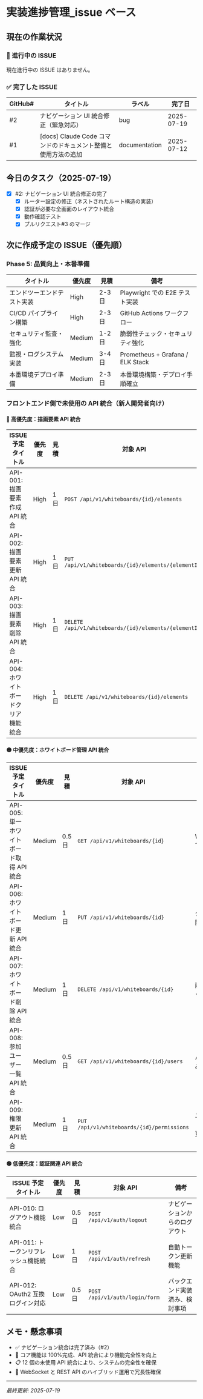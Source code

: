 # 実装進捗管理\_issue ベース

## 現在の作業状況

### 🔴 進行中の ISSUE

現在進行中の ISSUE はありません。

### ✅ 完了した ISSUE

| GitHub# | タイトル                                                      | ラベル        | 完了日     |
| ------- | ------------------------------------------------------------- | ------------- | ---------- |
| #2      | ナビゲーション UI 統合修正（緊急対応）                        | bug           | 2025-07-19 |
| #1      | [docs] Claude Code コマンドのドキュメント整備と使用方法の追加 | documentation | 2025-07-12 |

## 今日のタスク（2025-07-19）

- [x] #2: ナビゲーション UI 統合修正の完了
  - [x] ルーター設定の修正（ネストされたルート構造の実装）
  - [x] 認証が必要な全画面のレイアウト統合
  - [x] 動作確認テスト
  - [x] プルリクエスト#3 のマージ

## 次に作成予定の ISSUE（優先順）

### Phase 5: 品質向上・本番準備

| タイトル                   | 優先度 | 見積   | 備考                             |
| -------------------------- | ------ | ------ | -------------------------------- |
| エンドツーエンドテスト実装 | High   | 2-3 日 | Playwright での E2E テスト実装   |
| CI/CD パイプライン構築     | High   | 2-3 日 | GitHub Actions ワークフロー      |
| セキュリティ監査・強化     | Medium | 1-2 日 | 脆弱性チェック・セキュリティ強化 |
| 監視・ログシステム実装     | Medium | 3-4 日 | Prometheus + Grafana / ELK Stack |
| 本番環境デプロイ準備       | Medium | 2-3 日 | 本番環境構築・デプロイ手順確立   |

### フロントエンド側で未使用の API 統合（新人開発者向け）

#### 🔴 高優先度：描画要素 API 統合

| ISSUE 予定タイトル                    | 優先度 | 見積 | 対象 API                                               | 備考                                        |
| ------------------------------------- | ------ | ---- | ------------------------------------------------------ | ------------------------------------------- |
| API-001: 描画要素作成 API 統合        | High   | 1 日 | `POST /api/v1/whiteboards/{id}/elements`               | WebSocket のみで動作中、REST API 統合が必要 |
| API-002: 描画要素更新 API 統合        | High   | 1 日 | `PUT /api/v1/whiteboards/{id}/elements/{elementId}`    | 位置・スタイル更新の REST API 統合          |
| API-003: 描画要素削除 API 統合        | High   | 1 日 | `DELETE /api/v1/whiteboards/{id}/elements/{elementId}` | 個別要素削除の REST API 統合                |
| API-004: ホワイトボードクリア機能統合 | High   | 1 日 | `DELETE /api/v1/whiteboards/{id}/elements`             | 全要素削除の REST API 統合                  |

#### 🟡 中優先度：ホワイトボード管理 API 統合

| ISSUE 予定タイトル                       | 優先度 | 見積   | 対象 API                                   | 備考                                |
| ---------------------------------------- | ------ | ------ | ------------------------------------------ | ----------------------------------- |
| API-005: 単一ホワイトボード取得 API 統合 | Medium | 0.5 日 | `GET /api/v1/whiteboards/{id}`             | WhiteboardView.vue での詳細情報表示 |
| API-006: ホワイトボード更新 API 統合     | Medium | 1 日   | `PUT /api/v1/whiteboards/{id}`             | タイトル・説明・公開設定更新機能    |
| API-007: ホワイトボード削除 API 統合     | Medium | 1 日   | `DELETE /api/v1/whiteboards/{id}`          | 削除機能（権限チェック含む）        |
| API-008: 参加ユーザー一覧 API 統合       | Medium | 0.5 日 | `GET /api/v1/whiteboards/{id}/users`       | バックエンド実装済み、フロント統合  |
| API-009: 権限更新 API 統合               | Medium | 1 日   | `PUT /api/v1/whiteboards/{id}/permissions` | ユーザー権限（view/edit/admin）更新 |

#### 🟢 低優先度：認証関連 API 統合

| ISSUE 予定タイトル                    | 優先度 | 見積   | 対象 API                       | 備考                           |
| ------------------------------------- | ------ | ------ | ------------------------------ | ------------------------------ |
| API-010: ログアウト機能統合           | Low    | 0.5 日 | `POST /api/v1/auth/logout`     | ナビゲーションからのログアウト |
| API-011: トークンリフレッシュ機能統合 | Low    | 1 日   | `POST /api/v1/auth/refresh`    | 自動トークン更新機能           |
| API-012: OAuth2 互換ログイン対応      | Low    | 0.5 日 | `POST /api/v1/auth/login/form` | バックエンド実装済み、検討事項 |

## メモ・懸念事項

- ✅ ナビゲーション統合は完了済み（#2）
- 🎯 コア機能は 100%完成、API 統合により機能完全性を向上
- 📋 12 個の未使用 API 統合により、システムの完全性を確保
- 🔄 WebSocket と REST API のハイブリッド運用で冗長性確保

---

_最終更新: 2025-07-19_

